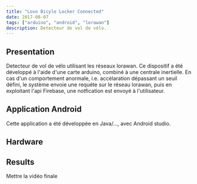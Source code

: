 ```yaml
---
title: "Lovo Bicyle Locker Connected"
date: 2017-08-07
tags: ["arduino", "android", "lorawan"]
description: Detecteur de vol de vélo.
---
```



## Presentation

Detecteur de vol de vélo utilisant les réseaux lorawan. Ce dispositif a été développé à l'aide d'une carte arduino, combiné à une centrale inertielle. En cas d'un comportement anormale, i.e. accélaration dépassant un seuil défini, le système envoie une requéte sur le réseau lorawan, puis en exploitant l'api Firebase, une notfication est envoyé à l'utilisateur. 

## Application Android

Cette application a été développée en Java/..., avec Android studio.

## Hardware



## Results

Mettre la vidéo finale